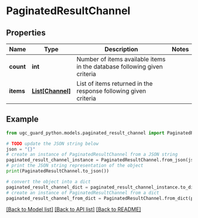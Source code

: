 # PaginatedResultChannel


## Properties

Name | Type | Description | Notes
------------ | ------------- | ------------- | -------------
**count** | **int** | Number of items available items in the database following given criteria | 
**items** | [**List[Channel]**](Channel.md) | List of items returned in the response following given criteria | 

## Example

```python
from ugc_guard_python.models.paginated_result_channel import PaginatedResultChannel

# TODO update the JSON string below
json = "{}"
# create an instance of PaginatedResultChannel from a JSON string
paginated_result_channel_instance = PaginatedResultChannel.from_json(json)
# print the JSON string representation of the object
print(PaginatedResultChannel.to_json())

# convert the object into a dict
paginated_result_channel_dict = paginated_result_channel_instance.to_dict()
# create an instance of PaginatedResultChannel from a dict
paginated_result_channel_from_dict = PaginatedResultChannel.from_dict(paginated_result_channel_dict)
```
[[Back to Model list]](../README.md#documentation-for-models) [[Back to API list]](../README.md#documentation-for-api-endpoints) [[Back to README]](../README.md)


